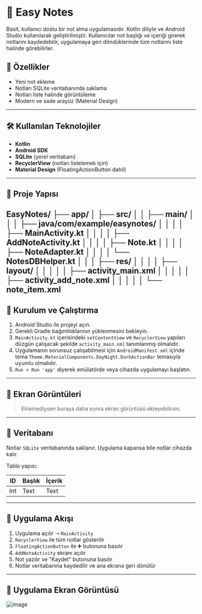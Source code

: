 # 📝 Easy Notes

Basit, kullanıcı dostu bir not alma uygulamasıdır. Kotlin diliyle ve Android Studio kullanılarak geliştirilmiştir. Kullanıcılar not başlığı ve içeriği girerek notlarını kaydedebilir, uygulamaya geri döndüklerinde tüm notlarını liste halinde görebilirler.

## 📱 Özellikler

- Yeni not ekleme
- Notları SQLite veritabanında saklama
- Notları liste halinde görüntüleme
- Modern ve sade arayüz (Material Design)

---

## 🛠️ Kullanılan Teknolojiler

- **Kotlin**
- **Android SDK**
- **SQLite** (yerel veritabanı)
- **RecyclerView** (notları listelemek için)
- **Material Design** (FloatingActionButton dahil)

---

## 📂 Proje Yapısı
EasyNotes/
├── app/
│ ├── src/
│ │ ├── main/
│ │ │ ├── java/com/example/easynotes/
│ │ │ │ ├── MainActivity.kt
│ │ │ │ ├── AddNoteActivity.kt
│ │ │ │ ├── Note.kt
│ │ │ │ ├── NoteAdapter.kt
│ │ │ │ └── NotesDBHelper.kt
│ │ │ ├── res/
│ │ │ │ ├── layout/
│ │ │ │ │ ├── activity_main.xml
│ │ │ │ │ ├── activity_add_note.xml
│ │ │ │ │ └── note_item.xml
---

## 🚀 Kurulum ve Çalıştırma

1. Android Studio ile projeyi açın.
2. Gerekli Gradle bağımlılıklarının yüklenmesini bekleyin.
3. `MainActivity.kt` içerisindeki `setContentView` ve `RecyclerView` yapıları düzgün çalışacak şekilde `activity_main.xml` tanımlanmış olmalıdır.
4. Uygulamanın sorunsuz çalışabilmesi için `AndroidManifest.xml` içinde tema `Theme.MaterialComponents.DayNight.DarkActionBar` temasıyla uyumlu olmalıdır.
5. `Run > Run 'app'` diyerek emülatörde veya cihazda uygulamayı başlatın.

---

## 📸 Ekran Görüntüleri

> Eklemediysen buraya daha sonra ekran görüntüsü ekleyebilirsin.

---

## 💾 Veritabanı

Notlar `SQLite` veritabanında saklanır. Uygulama kapansa bile notlar cihazda kalır.

Tablo yapısı:

| ID | Başlık | İçerik |
|----|--------|--------|
| Int | Text  | Text   |

---

## 📌 Uygulama Akışı

1. Uygulama açılır ➝ `MainActivity`
2. `RecyclerView` ile tüm notlar gösterilir
3. `FloatingActionButton` ile ➕ butonuna basılır
4. `AddNoteActivity` ekranı açılır
5. Not yazılır ve "Kaydet" butonuna basılır
6. Notlar veritabanına kaydedilir ve ana ekrana geri dönülür

---

## 📌 Uygulama Ekran Görüntüsü
![image](https://github.com/user-attachments/assets/e8f9994a-b29a-4005-b6cf-a34cfd93f072)

